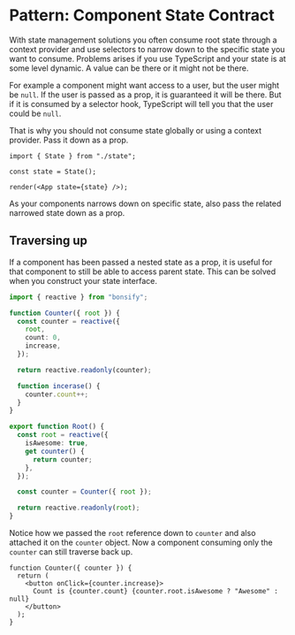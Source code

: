 # Pattern: Component State Contract

With state management solutions you often consume root state through a context provider and use selectors to narrow down to the specific state you want to consume. Problems arises if you use TypeScript and your state is at some level dynamic. A value can be there or it might not be there.

For example a component might want access to a user, but the user might be `null`. If the user is passed as a prop, it is guaranteed it will be there. But if it is consumed by a selector hook, TypeScript will tell you that the user could be `null`.

That is why you should not consume state globally or using a context provider. Pass it down as a prop.

```tsx
import { State } from "./state";

const state = State();

render(<App state={state} />);
```

As your components narrows down on specific state, also pass the related narrowed state down as a prop.

## Traversing up

If a component has been passed a nested state as a prop, it is useful for that component to still be able to access parent state. This can be solved when you construct your state interface.

```ts
import { reactive } from "bonsify";

function Counter({ root }) {
  const counter = reactive({
    root,
    count: 0,
    increase,
  });

  return reactive.readonly(counter);

  function incerase() {
    counter.count++;
  }
}

export function Root() {
  const root = reactive({
    isAwesome: true,
    get counter() {
      return counter;
    },
  });

  const counter = Counter({ root });

  return reactive.readonly(root);
}
```

Notice how we passed the `root` reference down to `counter` and also attached it on the `counter` object. Now a component consuming only the `counter` can still traverse back up.

```tsx
function Counter({ counter }) {
  return (
    <button onClick={counter.increase}>
      Count is {counter.count} {counter.root.isAwesome ? "Awesome" : null}
    </button>
  );
}
```

